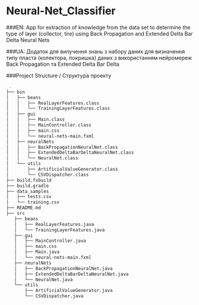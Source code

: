 # Neural-Net_Classifier
###EN:
 App for extraction of knowledge from the data set to determine the type of layer (collector, tire) using Back Propagation and Extended Delta Bar Delta Neural Nets

###UA:
 Додаток для вилучення знань з набору даних для визначення типу пласта (колектора, покришка) даних з використанням нейромереж
 Back Propagation та Extended Delta Bar Delta

###Project Structure / Структура проекту

``` Bash
 .
├── bin
│   ├── beans
│   │   ├── RealLayerFeatures.class
│   │   └── TrainingLayerFeatures.class
│   ├── gui
│   │   ├── Main.class
│   │   ├── MainController.class
│   │   ├── main.css
│   │   └── neural-nets-main.fxml
│   ├── neuralNets
│   │   ├── BackPropagationNeuralNet.class
│   │   ├── ExtendedDeltaBarDeltaNeuralNet.class
│   │   └── NeuralNet.class
│   └── utils
│       ├── ArtificialValueGenerator.class
│       └── CSVDispatcher.class
├── build.fxbuild
├── build.gradle
├── data_samples
│   ├── tests.csv
│   └── training.csv
├── README.md
├── src
   ├── beans
   │   ├── RealLayerFeatures.java
   │   └── TrainingLayerFeatures.java
   ├── gui
   │   ├── MainController.java
   │   ├── main.css
   │   ├── Main.java
   │   └── neural-nets-main.fxml
   ├── neuralNets
   │   ├── BackPropagationNeuralNet.java
   │   ├── ExtendedDeltaBarDeltaNeuralNet.java
   │   └── NeuralNet.java
   └── utils
       ├── ArtificialValueGenerator.java
       └── CSVDispatcher.java
```